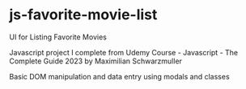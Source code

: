 # js-favorite-movie-list
UI for Listing Favorite Movies

Javascript project I complete from Udemy Course - Javascript - The Complete Guide 2023 by Maximilian Schwarzmuller

Basic DOM manipulation and data entry using modals and classes
